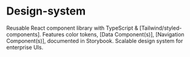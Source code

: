 # Design-system
Reusable React component library with TypeScript &amp; [Tailwind/styled-components]. Features color tokens, [Data Component(s)], [Navigation Component(s)], documented in Storybook. Scalable design system for enterprise UIs.
